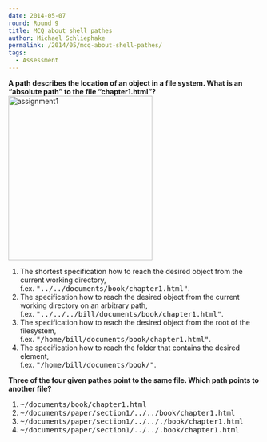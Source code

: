 ```yaml
---
date: 2014-05-07
round: Round 9
title: MCQ about shell pathes
author: Michael Schliephake
permalink: /2014/05/mcq-about-shell-pathes/
tags:
  - Assessment
---
```

**A path describes the location of an object in a file system. What is an &#8220;absolute path&#8221; to the file &#8220;chapter1.html&#8221;?**  
[<img src="/software-carpentry-training-website/uploads/2014/05/assignment1.png" alt="assignment1" width="288" height="329" class="alignnone size-full wp-image-7004" />][1]

1.  The shortest specification how to reach the desired object from the current working directory,  
    f.ex. <tt>"../../documents/book/chapter1.html"</tt>.
2.  The specification how to reach the desired object from the current working directory on an arbitrary path,  
    f.ex. <tt>"../../../bill/documents/book/chapter1.html"</tt>.
3.  The specification how to reach the desired object from the root of the filesystem,  
    f.ex. <tt>"/home/bill/documents/book/chapter1.html"</tt>.
4.  The specification how to reach the folder that contains the desired element,  
    f.ex. <tt>"/home/bill/documents/book/"</tt>.

**Three of the four given pathes point to the same file. Which path points to another file?**

1.  <tt>~/documents/book/chapter1.html</tt>
2.  <tt>~/documents/paper/section1/../../book/chapter1.html</tt>
3.  <tt>~/documents/paper/section1/../.././book/chapter1.html</tt>
4.  <tt>~/documents/paper/section1/../../.book/chapter1.html</tt>

 [1]: /software-carpentry-training-website/uploads/2014/05/assignment1.png
